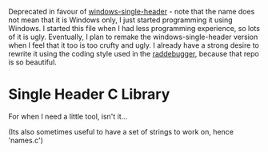 Deprecated in favour of [windows-single-header](https://github.com/SollyCB/windows-c-single-header) - note that the name does not mean that it is Windows only, I just started programming it using Windows.
I started this file when I had less programming experience, so lots of it is ugly. Eventually, I plan to remake the windows-single-header version when I feel that it too is too crufty and ugly. I already
have a strong desire to rewrite it using the coding style used in the [raddebugger](https://github.com/EpicGamesExt/raddebugger), because that repo is so beautiful.

# Single Header C Library

For when I need a little tool, isn't it...

(Its also sometimes useful to have a set of strings to work on, hence 'names.c')

